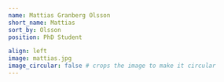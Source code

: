 ```yaml
---
name: Mattias Granberg Olsson
short_name: Mattias
sort_by: Olsson
position: PhD Student

align: left
image: mattias.jpg
image_circular: false # crops the image to make it circular
---
```

